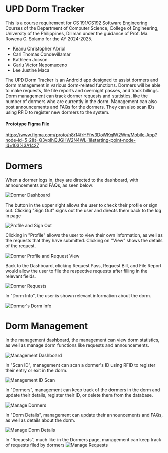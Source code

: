 # UPD Dorm Tracker

This is a course requirement for CS 191/CS192 Software Engineering Courses of the Department of Computer Science, College of Engineering, University of the Philippines, Diliman under the guidance of Prof. Ma. Rowena C. Solamo for the AY 2024-2025.

- Keanu Christopher Abriol
- Carl Thomas Condevillamar
- Kathleen Jocson
- Garlu Victor Nepomuceno
- Lee Justine Maca

The UPD Dorm Tracker is an Android app designed to assist dormers and dorm management in various dorm-related functions. Dormers will be able to make requests, file file reports and overnight passes, and track billings. Dorm management can track dormer requests and statistics, like the number of dormers who are currently in the dorm. Management can also post announcements and FAQs for the dormers. They can also scan IDs using RFID to register new dormers to the system.

#### Prototype Figma File

https://www.figma.com/proto/h8r14frHFfw3DoWKqlW2Wm/Mobile-App?node-id=5-2&t=Q3vplhQJGHW2N4WL-1&starting-point-node-id=103%3A1427

# Dormers

When a dormer logs in, they are directed to the dashboard, with announcements and FAQs, as seen below:

![Dormer Dashboard](images/dormer_dashboard.jpeg)

The button in the upper right allows the user to check their profile or sign out. Clicking "Sign Out" signs out the user and directs them back to the log in page

![Profile and Sign Out](images/dormer_profile_signout.jpeg)

Clicking in "Profile" allows the user to view their own information, as well as the requests that they have submitted. Clicking on "View" shows the details of the request.

![Dormer Profile and Request View](images/dormer_profile_request.jpeg)

Back to the Dashboard, clicking Request Pass, Request Bill, and File Report would allow the user to file the respective requests after filling in the relevant fields.

![Dormer Requests](images/dormer_requests.jpeg)

In "Dorm Info", the user is shown relevant information about the dorm.

![Dormer's Dorm Info](images/dormer_dorm_info.jpeg)

# Dorm Management

In the management dashboard, the management can view dorm statistics, as well as manage dorm functions like requests and announcements.

![Management Dashboard](images/management_dashboard.jpeg)

In "Scan ID", management can scan a dormer's ID using RFID to register their entry or exit in the dorm.

![Management ID Scan](images/management_id_scan.jpeg)

In "Dormers", management can keep track of the dormers in the dorm and update their details, register their ID, or delete them from the database.

![Manage Dormers](images/manage_dormer.jpeg)

In "Dorm Details", management can update their announcements and FAQs, as well as details about the dorm.

![Manage Dorm Details](images/manage_dorm_details.jpeg)

In "Requests", much like in the Dormers page, management can keep track of requests filed by dormers
![Manage Requests](images/manage_requests.jpeg)

